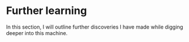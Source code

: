 # Further learning

In this section, I will outline further discoveries I have made while digging deeper into this machine.
